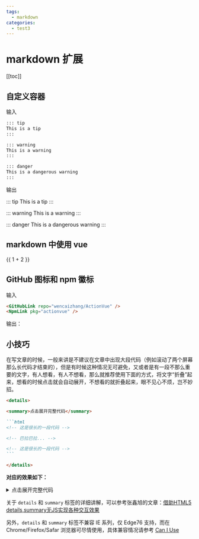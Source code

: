 ```yaml
---
tags:
  - markdown
categories: 
  - test3
---
```


# markdown 扩展

[[toc]]

## 自定义容器

输入

```md
::: tip
This is a tip
:::

::: warning
This is a warning
:::

::: danger
This is a dangerous warning
:::
```

输出

::: tip
This is a tip
:::

::: warning
This is a warning
:::

::: danger
This is a dangerous warning
:::

## markdown 中使用 vue

{{ 1 + 2 }}

## GitHub 图标和 npm 徽标

输入

```md
<GitHubLink repo="wencaizhang/ActionVue" />
<NpmLink pkg="actionvue" />
```

输出：

<GitHubLink repo="wencaizhang/ActionVue" />
<NpmLink pkg="actionvue" />

## 小技巧

在写文章的时候，一般来讲是不建议在文章中出现大段代码（例如滚动了两个屏幕那么长代码才结束的），但是有时候这种情况无可避免，又或者是有一段不那么重要的文字，有人想看，有人不想看，那么就推荐使用下面的方式，将文字“折叠”起来，想看的时候点击就会自动展开，不想看的就折叠起来，眼不见心不烦，岂不妙招。

````markdown
<details>

<summary>点击展开完整代码</summary>

```html
<!-- 这是很长的一段代码 -->

<!-- 巴拉巴拉... -->

<!-- 这是很长的一段代码 -->
```

</details>
````

**对应的效果如下：**

<details>

<summary>点击展开完整代码</summary>

```html
<!-- 这是很长的一段代码 -->

<!-- 巴拉巴拉... -->

<!-- 这是很长的一段代码 -->
```

</details>

关于 `details` 和 `summary` 标签的详细讲解，可以参考张鑫旭的文章：[借助HTML5 details,summary无JS实现各种交互效果](https://www.zhangxinxu.com/wordpress/2018/01/html5-details-summary-no-js-ux/)

另外，`details` 和 `summary` 标签不兼容 IE 系列，仅 Edge76 支持，而在 Chrome/Firefox/Safar 浏览器可尽情使用，具体兼容情况请参考 [Can I Use](https://caniuse.com/#search=details)